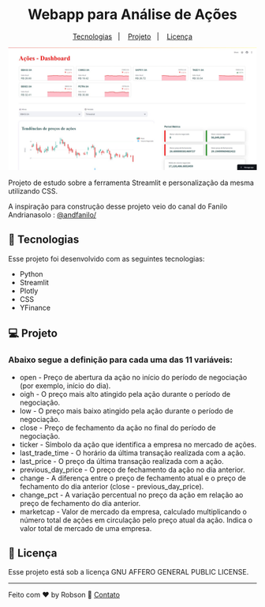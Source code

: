 <h1 align="center">Webapp para Análise de Ações</h1>

<p align="center">
  <a href="#-tecnologias">Tecnologias</a>&nbsp;&nbsp;&nbsp;|&nbsp;&nbsp;&nbsp;
  <a href="#-projeto">Projeto</a>&nbsp;&nbsp;&nbsp;|&nbsp;&nbsp;&nbsp;
  <a href="#memo-licença">Licença</a>
</p>

<p align="center">
  <img alt="Montreal" src=".github/preview001.jpeg" width="100%" height="30%">
</p>

<p>
    Projeto de estudo sobre a ferramenta Streamlit e personalização da mesma utilizando CSS.
</p>
<p>A inspiração para construção desse projeto veio do canal do Fanilo Andrianasolo : <a href="https://www.youtube.com/@andfanilo">@andfanilo/</a> </p>

## 🚀 Tecnologias

Esse projeto foi desenvolvido com as seguintes tecnologias:

- Python
- Streamlit
- Plotly
- CSS
- YFinance

## 💻 Projeto

### Abaixo segue a definição para cada uma das 11 variáveis:
- open - Preço de abertura da ação no início do período de negociação (por exemplo, início do dia).
- oigh - O preço mais alto atingido pela ação durante o período de negociação.
- low - O preço mais baixo atingido pela ação durante o período de negociação.
- close - Preço de fechamento da ação no final do período de negociação.
- ticker - Símbolo da ação que identifica a empresa no mercado de ações.
- last_trade_time - O horário da última transação realizada com a ação.
- last_price - O preço da última transação realizada com a ação.
- previous_day_price - O preço de fechamento da ação no dia anterior.
- change - A diferença entre o preço de fechamento atual e o preço de fechamento do dia anterior (close - previous_day_price).
- change_pct - A variação percentual no preço da ação em relação ao preço de fechamento do dia anterior.
- marketcap - Valor de mercado da empresa, calculado multiplicando o número total de ações em circulação pelo preço atual da ação. Indica o valor total de mercado de uma empresa.

## :memo: Licença

Esse projeto está sob a licença GNU AFFERO GENERAL PUBLIC LICENSE.

---

Feito com ♥ by Robson :wave: [Contato](https://www.linkedin.com/in/robsonlopesjr/)
